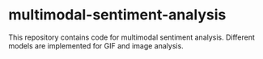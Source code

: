 # multimodal-sentiment-analysis
This repository contains code for multimodal sentiment analysis. Different models are implemented for GIF and image analysis. 
